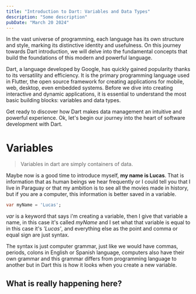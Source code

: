 ```yaml
---
title: "Introduction to Dart: Variables and Data Types"
description: "Some description"
pubDate: "March 20 2024"
---
```


In the vast universe of programming, each language has its own structure and style, marking its distinctive identity and usefulness. On this journey towards Dart introduction, we will delve into the fundamental concepts that build the foundations of this modern and powerful language.

Dart, a language developed by Google, has quickly gained popularity thanks to its versatility and efficiency. It is the primary programming language used in Flutter, the open source framework for creating applications for mobile, web, desktop, even embedded systems. Before we dive into creating interactive and dynamic applications, it is essential to understand the most basic building blocks: variables and data types.

Get ready to discover how Dart makes data management an intuitive and powerful experience. Ok, let's begin our journey into the heart of software development with Dart.

# Variables

> Variables in dart are simply containers of data.

Maybe now is a good time to introduce myself, **my name is Lucas**. That is information that as human beings we hear frequently or I could tell you that I live in Paraguay or that my ambition is to see all the movies made in history, but if you are a computer, this information is better saved in a variable.

```dart
var myName = 'Lucas';
```

*var* is a keyword that says i'm creating a variable, then I give that variable a name, in this case it's called *myName* and I set what that variable is equal to in this case it's *'Lucas'*, and everything else as the point and comma or equal sign are just syntax.

The syntax is just computer grammar, just like we would have commas, periods, colons in English or Spanish language, computers also have their own grammar and this grammar differs from programming language to another but in Dart this is how it looks when you create a new variable.

## What is really happening here?